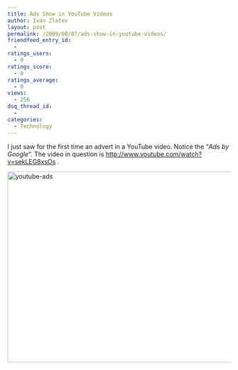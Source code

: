 ```yaml
---
title: Ads Show in YouTube Videos
author: Ivan Zlatev
layout: post
permalink: /2009/08/07/ads-show-in-youtube-videos/
friendfeed_entry_id:
  - 
ratings_users:
  - 0
ratings_score:
  - 0
ratings_average:
  - 0
views:
  - 256
dsq_thread_id:
  - 
categories:
  - Technology
---
```

<p style="text-align: left;">
  I just saw for the first time an advert in a YouTube video. Notice the &#8220;<em>Ads by Google</em>&#8220;. The video in question is <a href="http://www.youtube.com/watch?v=sekLEG8xsOs">http://www.youtube.com/watch?v=sekLEG8xsOs</a> .
</p>

<p style="text-align: left;">
  <a href="http://ivanz.com/wp-content/uploads/2009/08/youtube-ads.PNG"><img class="aligncenter size-full wp-image-672" title="youtube-ads" src="http://ivanz.com/wp-content/uploads/2009/08/youtube-ads.PNG" alt="youtube-ads" width="529" height="430" /></a>
</p>